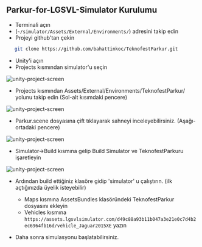 ## Parkur-for-LGSVL-Simulator Kurulumu

* Terminali açın
* (`~/simulator/Assets/External/Environments/`) adresini takip edin
* Projeyi github'tan çekin
```sh
   git clone https://github.com/bahattinkoc/TeknofestParkur.git
   ```
* Unity'i açın
* Projects kısmından simulator'u seçin

![unity-project-screen](https://i.hizliresim.com/wwyIQ5.png)

* Projects kısmından Assets/External/Environments/TeknofestParkur/ yolunu takip edin (Sol-alt kısımdaki pencere)

![unity-project-screen](https://i.hizliresim.com/vdhCDw.png)

* Parkur.scene dosyasına çift tıklayarak sahneyi inceleyebilirsiniz. (Aşağı-ortadaki pencere)

![unity-project-screen](https://i.hizliresim.com/DvTtKa.png)

* Simulator->Build kısmına gelip Build Simulator ve TeknofestParkuru işaretleyin

![unity-project-screen](https://i.hizliresim.com/SSc7Vs.png)

* Ardından build ettiğiniz klasöre gidip 'simulator' u çalıştırın. (ilk açtığınızda üyelik isteyebilir)
   * Maps kısmına AssetsBundles klasöründeki TeknofestParkur dosyasını ekleyin
   * Vehicles kısmına ```https://assets.lgsvlsimulator.com/d49c88a93b11b047a3e21e0c7d4b2ec6964fb16d/vehicle_Jaguar2015XE``` yazın

* Daha sonra simulasyonu başlatabilirsiniz.
